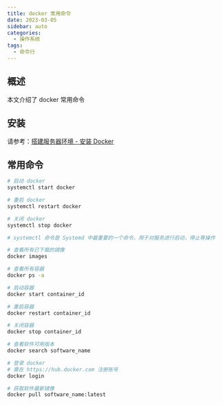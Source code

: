 ```yaml
---
title: docker 常用命令
date: 2023-03-05
sidebar: auto
categories:
  - 操作系统
tags:
  - 命令行
---
```


## 概述

本文介绍了 docker 常用命令

## 安装

请参考：[搭建服务器环境 - 安装 Docker](/operation-system/initialize.html#安装-docker)

## 常用命令

```sh
# 启动 docker
systemctl start docker

# 重启 docker
systemctl restart docker

# 关闭 docker
systemctl stop docker

# systemctl 命令是 Systemd 中最重要的一个命令，用于对服务进行启动，停止等操作

# 查看所有已下载的镜像
docker images

# 查看所有容器
docker ps -a

# 启动容器
docker start container_id

# 重启容器
docker restart container_id

# 关闭容器
docker stop container_id

# 查看软件可用版本
docker search software_name

# 登录 docker
# 需在 https://hub.docker.com 注册账号
docker login

# 获取软件最新镜像
docker pull software_name:latest
```
